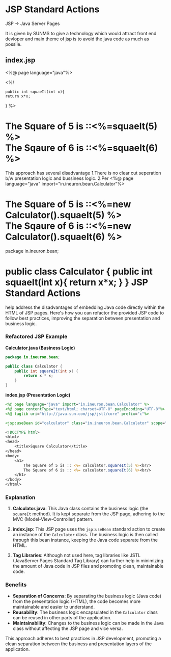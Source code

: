 JSP Standard Actions
=====================
JSP -> Java Server Pages

It is given by SUNMS to give a technology which would attract front end devloper and main theme of jsp is to avoid the java code as much as possile.


index.jsp
----------
<%@ page language="java"%>

<%!

	public int squaeIt(int x){
	return x*x;
	
}
%>
<h1>
	The Square of 5 is ::<%=squaeIt(5) %><br/>
	The Sqaure of 6 is ::<%=squaeIt(6) %><br/>
</h1>

This approach has several disadvantage 
1.There is no clear cut seperation b/w presentation logic and bussiness logic.
2.Per
<%@ page language="java" import="in.ineuron.bean.Calculator"%>

<h1>
	The Square of 5 is ::<%=new Calculator().squaeIt(5) %><br/>
	The Sqaure of 6 is ::<%=new Calculator().squaeIt(6) %><br/>
</h1>

package in.ineuron.bean;

public class Calculator {
	public int squaeIt(int x){
	return x*x;
	}
}
JSP Standard Actions 
======================
help address the disadvantages of embedding Java code directly within the HTML of JSP pages. Here's how you can refactor the provided JSP code to follow best practices, improving the separation between presentation and business logic.

### Refactored JSP Example

**Calculator.java (Business Logic)**

```java
package in.ineuron.bean;

public class Calculator {
    public int squareIt(int x) {
        return x * x;
    }
}
```

**index.jsp (Presentation Logic)**

```jsp
<%@ page language="java" import="in.ineuron.bean.Calculator" %>
<%@ page contentType="text/html; charset=UTF-8" pageEncoding="UTF-8"%>
<%@ taglib uri="http://java.sun.com/jsp/jstl/core" prefix="c"%>

<jsp:useBean id="calculator" class="in.ineuron.bean.Calculator" scope="page"/>

<!DOCTYPE html>
<html>
<head>
    <title>Square Calculator</title>
</head>
<body>
    <h1>
        The Square of 5 is :: <%= calculator.squareIt(5) %><br/>
        The Square of 6 is :: <%= calculator.squareIt(6) %><br/>
    </h1>
</body>
</html>
```

### Explanation

1. **Calculator.java**: This Java class contains the business logic (the `squareIt` method). It is kept separate from the JSP page, adhering to the MVC (Model-View-Controller) pattern.
   
2. **index.jsp**: This JSP page uses the `jsp:useBean` standard action to create an instance of the `Calculator` class. The business logic is then called through this bean instance, keeping the Java code separate from the HTML.

3. **Tag Libraries**: Although not used here, tag libraries like JSTL (JavaServer Pages Standard Tag Library) can further help in minimizing the amount of Java code in JSP files and promoting clean, maintainable code.

### Benefits

- **Separation of Concerns**: By separating the business logic (Java code) from the presentation logic (HTML), the code becomes more maintainable and easier to understand.
- **Reusability**: The business logic encapsulated in the `Calculator` class can be reused in other parts of the application.
- **Maintainability**: Changes to the business logic can be made in the Java class without affecting the JSP page and vice versa.

This approach adheres to best practices in JSP development, promoting a clean separation between the business and presentation layers of the application.